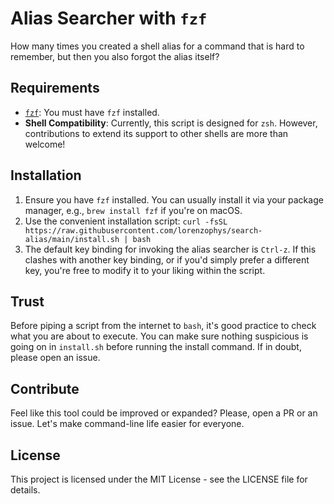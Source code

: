 # Alias Searcher with `fzf`

How many times you created a shell alias for a command that is hard to remember, but then you also forgot the alias itself?

## Requirements

- [`fzf`](https://github.com/junegunn/fzf): You must have `fzf` installed.
- **Shell Compatibility**: Currently, this script is designed for `zsh`. However, contributions to extend its support to other shells are more than welcome!

## Installation

1. Ensure you have `fzf` installed. You can usually install it via your package manager, e.g., `brew install fzf` if you're on macOS.
2. Use the convenient installation script: `curl -fsSL https://raw.githubusercontent.com/lorenzophys/search-alias/main/install.sh | bash`
3. The default key binding for invoking the alias searcher is `Ctrl-z`. If this clashes with another key binding, or if you'd simply prefer a different key, you're free to modify it to your liking within the script.

## Trust

Before piping a script from the internet to `bash`, it's good practice to check what you are about to execute. You can make sure nothing suspicious is going on in `install.sh` before running the install command. If in doubt, please open an issue.

## Contribute

Feel like this tool could be improved or expanded? Please, open a PR or an issue. Let's make command-line life easier for everyone.

## License

This project is licensed under the MIT License - see the LICENSE file for details.
